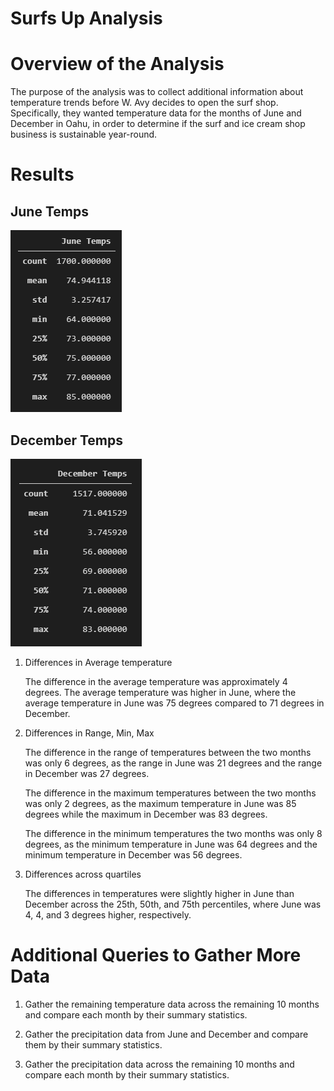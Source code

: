 # Surfs Up Analysis

# Overview of the Analysis

The purpose of the analysis was to collect additional information about temperature trends before W. Avy decides to open the surf shop. Specifically, they wanted temperature data for the months of June and December in Oahu, in order to determine if the surf and ice cream shop business is sustainable year-round.

# Results

## June Temps

![](Screenshots/JuneTemps.png)

## December Temps

![](Screenshots/DecemberTemps.png)

1) Differences in Average temperature

    The difference in the average temperature was approximately 4 degrees. The average temperature was higher in June, where the average temperature in June was 75 degrees compared to 71 degrees in December.

2) Differences in Range, Min, Max

    The difference in the range of temperatures between the two months was only 6 degrees, as the range in June was 21 degrees and the range in December was 27 degrees.

    The difference in the maximum temperatures between the two months was only 2 degrees, as the maximum temperature in June was 85 degrees while the maximum in December was 83 degrees.

    The difference in the minimum temperatures the two months was only 8 degrees, as the minimum temperature in June was 64 degrees and the minimum temperature in December was 56 degrees.

3) Differences across quartiles

    The differences in temperatures were slightly higher in June than December across the 25th, 50th, and 75th percentiles, where June was 4, 4, and 3 degrees higher, respectively.

# Additional Queries to Gather More Data

1) Gather the remaining temperature data across the remaining 10 months and compare each month by their summary statistics.

2) Gather the precipitation data from June and December and compare them by their summary statistics.

3) Gather the precipitation data across the remaining 10 months and compare each month by their summary statistics.